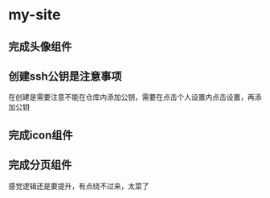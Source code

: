 # my-site

## 完成头像组件

## 创建ssh公钥是注意事项
在创建是需要注意不能在仓库内添加公钥，需要在点击个人设置内点击设置，再添加公钥

## 完成icon组件

## 完成分页组件 

感觉逻辑还是要提升，有点绕不过来，太菜了
